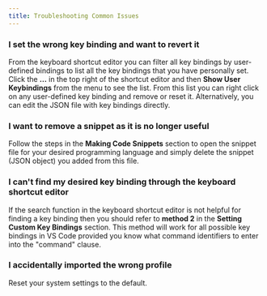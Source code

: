 ```yaml
---
title: Troubleshooting Common Issues
---
```

### I set the wrong key binding and want to revert it
From the keyboard shortcut editor you can filter all key bindings by user-defined bindings to list all the key bindings that you have personally set. Click the **...** in the top right of the shortcut editor and then **Show User Keybindings** from the menu to see the list. From this list you can right click on any user-defined key binding and remove or reset it. Alternatively, you can edit the JSON file with key bindings directly.

### I want to remove a snippet as it is no longer useful
Follow the steps in the **Making Code Snippets** section to open the snippet file for your desired programming language and simply delete the snippet (JSON object) you added from this file.

### I can't find my desired key binding through the keyboard shortcut editor
If the search function in the keyboard shortcut editor is not helpful for finding a key binding then you should refer to **method 2** in the **Setting Custom Key Bindings** section. This method will work for all possible key bindings in VS Code provided you know what command identifiers to enter into the "command" clause.

### I accidentally imported the wrong profile
Reset your system settings to the default.

### 
